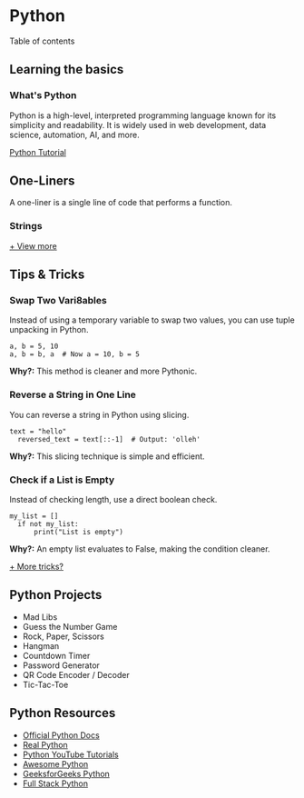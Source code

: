 # Python

Table of contents

## Learning the basics

### What's Python
Python is a high-level, interpreted programming language known for its simplicity and readability. It is widely used in web development, data science, automation, AI, and more.

[Python Tutorial](./)


## One-Liners
A one-liner is a single line of code that performs a function.

### Strings

[+ View more](./)

## Tips & Tricks

### Swap Two Vari8ables 
Instead of using a temporary variable to swap two values, you can use tuple unpacking in Python.

```
a, b = 5, 10
a, b = b, a  # Now a = 10, b = 5
```

**Why?:** This method is cleaner and more Pythonic.

### Reverse a String in One Line
You can reverse a string in Python using slicing.

```
text = "hello"
  reversed_text = text[::-1]  # Output: 'olleh'
```

**Why?:** This slicing technique is simple and efficient.

### Check if a List is Empty
Instead of checking length, use a direct boolean check.

```
my_list = []
  if not my_list:
      print("List is empty")
```

**Why?:** An empty list evaluates to False, making the condition cleaner.

[+ More tricks?](./python-tricks.md)

## Python Projects
- Mad Libs
- Guess the Number Game
- Rock, Paper, Scissors
- Hangman
- Countdown Timer
- Password Generator
- QR Code Encoder / Decoder
- Tic-Tac-Toe

## Python Resources
- [Official Python Docs](https://docs.python.org/3/)
- [Real Python](https://realpython.com/)
- [Python YouTube Tutorials](https://www.youtube.com/results?search_query=python+tutorial)
- [Awesome Python](https://github.com/vinta/awesome-python)
- [GeeksforGeeks Python](https://www.geeksforgeeks.org/python-programming-language-tutorial/)
- [Full Stack Python](https://www.fullstackpython.com/)